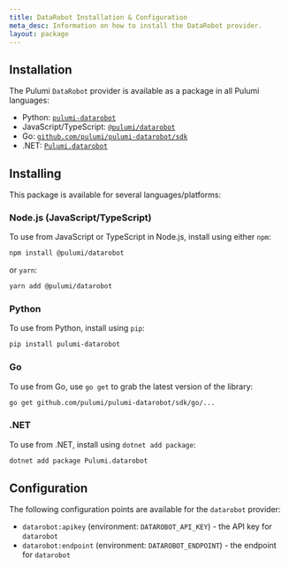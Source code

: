 ```yaml
---
title: DataRobot Installation & Configuration
meta_desc: Information on how to install the DataRobot provider.
layout: package
---
```


## Installation

The Pulumi `DataRobot` provider is available as a package in all Pulumi languages:

- Python: [`pulumi-datarobot`](https://pypi.org/project/pulumi-datarobot/)
- JavaScript/TypeScript: [`@pulumi/datarobot`](https://www.npmjs.com/package/@pulumi/datarobot)
- Go: [`github.com/pulumi/pulumi-datarobot/sdk`](https://pkg.go.dev/github.com/pulumi/pulumi-datarobot/sdk)
- .NET: [`Pulumi.datarobot`](https://www.nuget.org/packages/Pulumi.datarobot)

## Installing

This package is available for several languages/platforms:

### Node.js (JavaScript/TypeScript)

To use from JavaScript or TypeScript in Node.js, install using either `npm`:

```bash
npm install @pulumi/datarobot
```

or `yarn`:

```bash
yarn add @pulumi/datarobot
```

### Python

To use from Python, install using `pip`:

```bash
pip install pulumi-datarobot
```

### Go

To use from Go, use `go get` to grab the latest version of the library:

```bash
go get github.com/pulumi/pulumi-datarobot/sdk/go/...
```

### .NET

To use from .NET, install using `dotnet add package`:

```bash
dotnet add package Pulumi.datarobot
```

## Configuration

The following configuration points are available for the `datarobot` provider:

- `datarobot:apikey` (environment: `DATAROBOT_API_KEY`) - the API key for `datarobot`
- `datarobot:endpoint` (environment: `DATAROBOT_ENDPOINT`) - the endpoint for `datarobot`